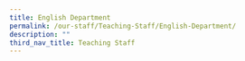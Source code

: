 ```yaml
---
title: English Department
permalink: /our-staff/Teaching-Staff/English-Department/
description: ""
third_nav_title: Teaching Staff
---
```

